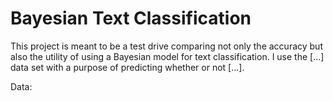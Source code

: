 # Bayesian Text Classification
This project is meant to be a test drive comparing not only the accuracy but also the utility of using a Bayesian model for text classification. I use the [...] data set with a purpose of predicting whether or not [...]. 

Data: 

 
